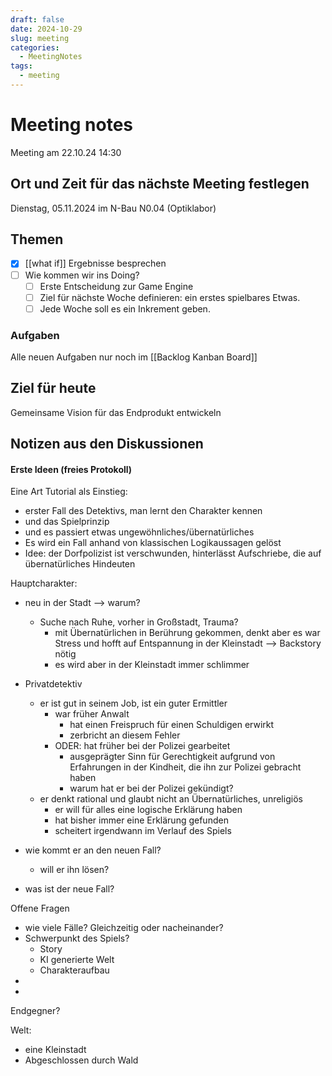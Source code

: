 ```yaml
---
draft: false
date: 2024-10-29
slug: meeting
categories:
  - MeetingNotes
tags:
  - meeting
---
```



# Meeting notes

Meeting am 22.10.24 14:30


## Ort und Zeit für das nächste Meeting festlegen

Dienstag, 05.11.2024 im N-Bau N0.04 (Optiklabor)

## Themen
- [x] [[what if]] Ergebnisse besprechen
- [ ] Wie kommen wir ins Doing?
	- [ ] Erste Entscheidung zur Game Engine
	- [ ] Ziel für nächste Woche definieren: ein erstes spielbares Etwas.
	- [ ] Jede Woche soll es ein Inkrement geben.

### Aufgaben

Alle neuen Aufgaben nur noch im [[Backlog Kanban Board]]

## Ziel für heute
Gemeinsame Vision für das Endprodukt entwickeln

## Notizen aus den Diskussionen

#### Erste Ideen (freies Protokoll)

Eine Art Tutorial als Einstieg:
- erster Fall des Detektivs, man lernt den Charakter kennen
- und das Spielprinzip
- und es passiert etwas ungewöhnliches/übernatürliches
- Es wird ein Fall anhand von klassischen Logikaussagen gelöst
- Idee: der Dorfpolizist ist verschwunden, hinterlässt Aufschriebe, die auf übernatürliches Hindeuten

Hauptcharakter:
- neu in der Stadt --> warum?
	- Suche nach Ruhe, vorher in Großstadt, Trauma?
		- mit Übernatürlichen in Berührung gekommen, denkt aber es war Stress und hofft auf Entspannung in der Kleinstadt --> Backstory nötig
		- es wird aber in der Kleinstadt immer schlimmer
- Privatdetektiv
	- er ist gut in seinem Job, ist ein guter Ermittler
		- war früher Anwalt
			- hat einen Freispruch für einen Schuldigen erwirkt
			- zerbricht an diesem Fehler
		- ODER: hat früher bei der Polizei gearbeitet
			- ausgeprägter Sinn für Gerechtigkeit aufgrund von Erfahrungen in der Kindheit, die ihn zur Polizei gebracht haben
			- warum hat er bei der Polizei gekündigt?
	- er denkt rational und glaubt nicht an Übernatürliches, unreligiös
		- er will für alles eine logische Erklärung haben
		- hat bisher immer eine Erklärung gefunden
		- scheitert irgendwann im Verlauf des Spiels


- wie kommt er an den neuen Fall?
	- will er ihn lösen?
- was ist der neue Fall?

Offene Fragen
- wie viele Fälle? Gleichzeitig oder nacheinander?
- Schwerpunkt des Spiels?
	- Story
	- KI generierte Welt
	- Charakteraufbau
- 
- 
Endgegner?

Welt:
- eine Kleinstadt
- Abgeschlossen durch Wald